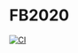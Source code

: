 # FB2020
[![CI](https://github.com/firebears-frc/FB2020/actions/workflows/main.yml/badge.svg)](https://github.com/firebears-frc/FB2020/actions/workflows/main.yml)
